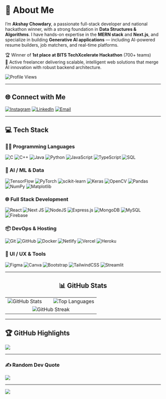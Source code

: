 # 💫 About Me
I’m **Akshay Chowdary**, a passionate full-stack developer and national hackathon winner, with a strong foundation in **Data Structures & Algorithms**. I have hands-on expertise in the **MERN stack** and **Next.js**, and specialize in building **Generative AI applications** — including AI-powered resume builders, job matchers, and real-time platforms.

🏆 Winner of **1st place at BITS TechXcelerate Hackathon** (700+ teams)  
💼 Active freelancer delivering scalable, intelligent web solutions that merge AI innovation with robust backend architecture.

![Profile Views](https://komarev.com/ghpvc/?username=AKSHAY-CHOWDARY&color=blue&base=1632)



---

## 🌐 Connect with Me
[![Instagram](https://img.shields.io/badge/Instagram-%23E4405F.svg?logo=Instagram&logoColor=white)](https://instagram.com/axay_yyy) 
[![LinkedIn](https://img.shields.io/badge/LinkedIn-%230077B5.svg?logo=linkedin&logoColor=white)](https://linkedin.com/in/akshay-chowdary-674988267) 
[![Email](https://img.shields.io/badge/Email-D14836?logo=gmail&logoColor=white)](mailto:k.v.akshay111@gmail.com) 

---

## 💻 Tech Stack

### 👨‍💻 Programming Languages
![C](https://img.shields.io/badge/c-%2300599C.svg?style=plastic&logo=c&logoColor=white)
![C++](https://img.shields.io/badge/c++-%2300599C.svg?style=plastic&logo=c%2B%2B&logoColor=white)
![Java](https://img.shields.io/badge/java-%23ED8B00.svg?style=plastic&logo=openjdk&logoColor=white)
![Python](https://img.shields.io/badge/python-3670A0?style=plastic&logo=python&logoColor=ffdd54)
![JavaScript](https://img.shields.io/badge/javascript-%23323330.svg?style=plastic&logo=javascript&logoColor=%23F7DF1E)
![TypeScript](https://img.shields.io/badge/typescript-%23007ACC.svg?style=plastic&logo=typescript&logoColor=white)
![SQL](https://img.shields.io/badge/-SQL-%2300f.svg?style=plastic&logo=sqlite&logoColor=white)

### 🧠 AI / ML & Data
![TensorFlow](https://img.shields.io/badge/TensorFlow-%23FF6F00.svg?style=plastic&logo=TensorFlow&logoColor=white)
![PyTorch](https://img.shields.io/badge/PyTorch-%23EE4C2C.svg?style=plastic&logo=PyTorch&logoColor=white)
![scikit-learn](https://img.shields.io/badge/scikit--learn-%23F7931E.svg?style=plastic&logo=scikit-learn&logoColor=white)
![Keras](https://img.shields.io/badge/Keras-%23D00000.svg?style=plastic&logo=Keras&logoColor=white)
![OpenCV](https://img.shields.io/badge/opencv-%23white.svg?style=plastic&logo=opencv&logoColor=white)
![Pandas](https://img.shields.io/badge/pandas-%23150458.svg?style=plastic&logo=pandas&logoColor=white)
![NumPy](https://img.shields.io/badge/numpy-%23013243.svg?style=plastic&logo=numpy&logoColor=white)
![Matplotlib](https://img.shields.io/badge/Matplotlib-%23ffffff.svg?style=plastic&logo=Matplotlib&logoColor=black)

### 🌐 Full Stack Development
![React](https://img.shields.io/badge/react-%2320232a.svg?style=plastic&logo=react&logoColor=%2361DAFB)
![Next JS](https://img.shields.io/badge/Next-black?style=plastic&logo=next.js&logoColor=white)
![NodeJS](https://img.shields.io/badge/node.js-6DA55F?style=plastic&logo=node.js&logoColor=white)
![Express.js](https://img.shields.io/badge/express.js-%23404d59.svg?style=plastic&logo=express&logoColor=%2361DAFB)
![MongoDB](https://img.shields.io/badge/MongoDB-%234ea94b.svg?style=plastic&logo=mongodb&logoColor=white)
![MySQL](https://img.shields.io/badge/mysql-4479A1.svg?style=plastic&logo=mysql&logoColor=white)
![Firebase](https://img.shields.io/badge/firebase-a08021?style=plastic&logo=firebase&logoColor=ffcd34)

### 📦 DevOps & Hosting
![Git](https://img.shields.io/badge/git-%23F05033.svg?style=plastic&logo=git&logoColor=white)
![GitHub](https://img.shields.io/badge/github-%23121011.svg?style=plastic&logo=github&logoColor=white)
![Docker](https://img.shields.io/badge/docker-%230db7ed.svg?style=plastic&logo=docker&logoColor=white)
![Netlify](https://img.shields.io/badge/netlify-%23000000.svg?style=plastic&logo=netlify&logoColor=#00C7B7)
![Vercel](https://img.shields.io/badge/vercel-%23000000.svg?style=plastic&logo=vercel&logoColor=white)
![Heroku](https://img.shields.io/badge/heroku-%23430098.svg?style=plastic&logo=heroku&logoColor=white)

### 🎨 UI / UX & Tools
![Figma](https://img.shields.io/badge/figma-%23F24E1E.svg?style=plastic&logo=figma&logoColor=white)
![Canva](https://img.shields.io/badge/Canva-%2300C4CC.svg?style=plastic&logo=Canva&logoColor=white)
![Bootstrap](https://img.shields.io/badge/bootstrap-%238511FA.svg?style=plastic&logo=bootstrap&logoColor=white)
![TailwindCSS](https://img.shields.io/badge/tailwindcss-%2338B2AC.svg?style=plastic&logo=tailwind-css&logoColor=white)
![Streamlit](https://img.shields.io/badge/Streamlit-%23FE4B4B.svg?style=plastic&logo=streamlit&logoColor=white)

---

<h2 align="center">📊 GitHub Stats</h2>

<table align="center">
  <tr>
    <td width="50%">
      <img src="https://github-readme-stats.vercel.app/api?username=AKSHAY-CHOWDARY&theme=gotham&hide_border=false&include_all_commits=true&count_private=true" alt="GitHub Stats"/>
    </td>
    <td width="50%">
      <img src="https://github-readme-stats.vercel.app/api/top-langs/?username=AKSHAY-CHOWDARY&theme=gotham&hide_border=false&layout=compact" alt="Top Languages"/>
    </td>
  </tr>
  <tr>
    <td colspan="2" align="center">
      <img src="https://nirzak-streak-stats.vercel.app/?user=AKSHAY-CHOWDARY&theme=gotham&hide_border=false" alt="GitHub Streak"/>
    </td>
  </tr>
</table>

---

## 🏆 GitHub Highlights
![](https://github-profile-trophy.vercel.app/?username=AKSHAY-CHOWDARY&theme=radical&no-frame=true&no-bg=true&margin-w=10&title=Commits,Repositories,PullRequest,Followers)

---

### ✍️ Random Dev Quote
![](https://quotes-github-readme.vercel.app/api?type=horizontal&theme=dark)

---

[![](https://visitcount.itsvg.in/api?id=AKSHAY-CHOWDARY&icon=5&color=0)](https://visitcount.itsvg.in)

